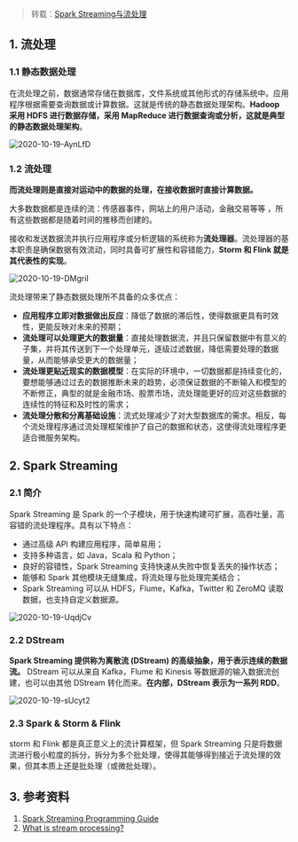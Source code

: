 > 转载：[Spark Streaming与流处理](https://github.com/heibaiying/BigData-Notes/blob/master/notes/Spark_Streaming%E4%B8%8E%E6%B5%81%E5%A4%84%E7%90%86.md)

## 1. 流处理

### 1.1 静态数据处理

在流处理之前，数据通常存储在数据库，文件系统或其他形式的存储系统中。应用程序根据需要查询数据或计算数据。这就是传统的静态数据处理架构。**Hadoop 采用 HDFS 进行数据存储，采用 MapReduce 进行数据查询或分析，这就是典型的静态数据处理架构**。

![2020-10-19-AynLfD](https://image.ldbmcs.com/2020-10-19-AynLfD.jpg)

### 1.2 流处理

**而流处理则是直接对运动中的数据的处理，在接收数据时直接计算数据。**

大多数数据都是连续的流：传感器事件，网站上的用户活动，金融交易等等 ，所有这些数据都是随着时间的推移而创建的。

接收和发送数据流并执行应用程序或分析逻辑的系统称为**流处理器**。流处理器的基本职责是确保数据有效流动，同时具备可扩展性和容错能力，**Storm 和 Flink 就是其代表性的实现**。

![2020-10-19-DMgriI](https://image.ldbmcs.com/2020-10-19-DMgriI.jpg)

流处理带来了静态数据处理所不具备的众多优点：

- **应用程序立即对数据做出反应**：降低了数据的滞后性，使得数据更具有时效性，更能反映对未来的预期；
- **流处理可以处理更大的数据量**：直接处理数据流，并且只保留数据中有意义的子集，并将其传送到下一个处理单元，逐级过滤数据，降低需要处理的数据量，从而能够承受更大的数据量；
- **流处理更贴近现实的数据模型**：在实际的环境中，一切数据都是持续变化的，要想能够通过过去的数据推断未来的趋势，必须保证数据的不断输入和模型的不断修正，典型的就是金融市场、股票市场，流处理能更好的应对这些数据的连续性的特征和及时性的需求；
- **流处理分散和分离基础设施**：流式处理减少了对大型数据库的需求。相反，每个流处理程序通过流处理框架维护了自己的数据和状态，这使得流处理程序更适合微服务架构。

## 2. Spark Streaming

### 2.1 简介

Spark Streaming 是 Spark 的一个子模块，用于快速构建可扩展，高吞吐量，高容错的流处理程序。具有以下特点：

+ 通过高级 API 构建应用程序，简单易用；
+ 支持多种语言，如 Java，Scala 和 Python；
+ 良好的容错性，Spark Streaming 支持快速从失败中恢复丢失的操作状态；
+ 能够和 Spark 其他模块无缝集成，将流处理与批处理完美结合；
+ Spark Streaming 可以从 HDFS，Flume，Kafka，Twitter 和 ZeroMQ 读取数据，也支持自定义数据源。

![2020-10-19-UqdjCv](https://image.ldbmcs.com/2020-10-19-UqdjCv.jpg)

### 2.2 DStream

**Spark Streaming 提供称为离散流 (DStream) 的高级抽象，用于表示连续的数据流。** DStream 可以从来自 Kafka，Flume 和 Kinesis 等数据源的输入数据流创建，也可以由其他 DStream 转化而来。**在内部，DStream 表示为一系列 RDD**。

![2020-10-19-sUcyt2](https://image.ldbmcs.com/2020-10-19-sUcyt2.jpg)

### 2.3 Spark & Storm & Flink

storm 和 Flink 都是真正意义上的流计算框架，但 Spark Streaming 只是将数据流进行极小粒度的拆分，拆分为多个批处理，使得其能够得到接近于流处理的效果，但其本质上还是批处理（或微批处理）。

## 3. 参考资料

1. [Spark Streaming Programming Guide](https://spark.apache.org/docs/latest/streaming-programming-guide.html)
2. [What is stream processing?](https://www.ververica.com/what-is-stream-processing)

